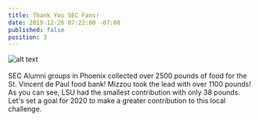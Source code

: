 ```yaml
---
title: Thank You SEC Fans!
date: 2019-12-26 07:22:00 -07:00
published: false
position: 3
---
```


![alt text](https://lsu-phoenix-alumni.github.io/assets/img/SVdPDonations.jpg)  
<br>
SEC Alumni groups in Phoenix collected over 2500 pounds of food for the St. Vincent de Paul food bank! Mizzou took the lead with over 1100 pounds! As you can see, LSU had the smallest contribution with only 38 pounds. Let's set a goal for 2020 to make a greater contribution to this local challenge.    